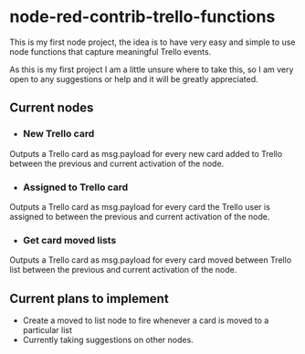 # node-red-contrib-trello-functions

This is my first node project, the idea is to have very easy 
and simple to use node functions that capture meaningful Trello events.

As this is my first project I am a little unsure where to take this, 
so I am very open to any suggestions or help and it will be greatly appreciated.


## Current nodes 

* ### New Trello card

Outputs a Trello card as msg.payload for every new card added to Trello between 
the previous and current activation of the node.

* ### Assigned to Trello card

Outputs a Trello card as msg.payload for every card the Trello user is assigned to between 
the previous and current activation of the node.

* ### Get card moved lists

Outputs a Trello card as msg.payload for every card moved between Trello list between 
the previous and current activation of the node.


## Current plans to implement
* Create a moved to list node to fire whenever a card is moved to a particular list
* Currently taking suggestions on other nodes.
